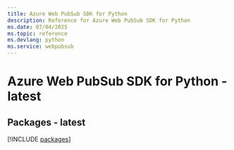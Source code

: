 ```yaml
---
title: Azure Web PubSub SDK for Python
description: Reference for Azure Web PubSub SDK for Python
ms.date: 07/04/2025
ms.topic: reference
ms.devlang: python
ms.service: webpubsub
---
```

# Azure Web PubSub SDK for Python - latest
## Packages - latest
[!INCLUDE [packages](web-pubsub-index.md)]
